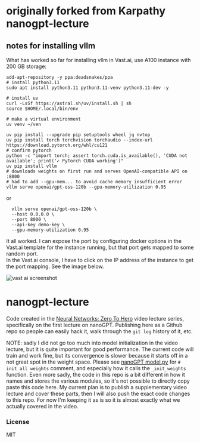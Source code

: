 # originally forked from Karpathy nanogpt-lecture
## notes for installing vllm

What has worked so far for installing vllm in Vast.ai, use A100 instance with 200 GB storage:

```
add-apt-repository -y ppa:deadsnakes/ppa
# install python3.11
sudo apt install python3.11 python3.11-venv python3.11-dev -y

# install uv
curl -LsSf https://astral.sh/uv/install.sh | sh
source $HOME/.local/bin/env

# make a virtual environment
uv venv ~/ven

uv pip install --upgrade pip setuptools wheel jq nvtop
uv pip install torch torchvision torchaudio --index-url https://download.pytorch.org/whl/cu121
# confirm pytorch
python -c "import torch; assert torch.cuda.is_available(), 'CUDA not available'; print('✓ PyTorch CUDA working')"
uv pip install vllm
# downloads weights on first run and serves OpenAI-compatible API on :8000
# had to add --gpu-mem... to avoid cache memory insufficient error
vllm serve openai/gpt-oss-120b --gpu-memory-utilization 0.95
```
or
```
  vllm serve openai/gpt-oss-120b \
  --host 0.0.0.0 \
  --port 8000 \
  --api-key demo-key \
  --gpu-memory-utilization 0.95
```
It all worked.  I can expose the port by configuring docker options in the Vast.ai template for the instance running, but that port gets mapped to some random port.  
In the Vast.ai console, I have to click on the IP address of the instance to get the port mapping. See the image below.

![vast ai screenshot](./vast-ip-addr.png)

# nanogpt-lecture

Code created in the [Neural Networks: Zero To Hero](https://karpathy.ai/zero-to-hero.html) video lecture series, specifically on the first lecture on nanoGPT. Publishing here as a Github repo so people can easily hack it, walk through the `git log` history of it, etc.

NOTE: sadly I did not go too much into model initialization in the video lecture, but it is quite important for good performance. The current code will train and work fine, but its convergence is slower because it starts off in a not great spot in the weight space. Please see [nanoGPT model.py](https://github.com/karpathy/nanoGPT/blob/master/model.py) for `# init all weights` comment, and especially how it calls the `_init_weights` function. Even more sadly, the code in this repo is a bit different in how it names and stores the various modules, so it's not possible to directly copy paste this code here. My current plan is to publish a supplementary video lecture and cover these parts, then I will also push the exact code changes to this repo. For now I'm keeping it as is so it is almost exactly what we actually covered in the video.

### License

MIT
